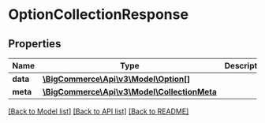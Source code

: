 # OptionCollectionResponse

## Properties
Name | Type | Description | Notes
------------ | ------------- | ------------- | -------------
**data** | [**\BigCommerce\Api\v3\Model\Option[]**](Option.md) |  | [optional] 
**meta** | [**\BigCommerce\Api\v3\Model\CollectionMeta**](CollectionMeta.md) |  | [optional] 

[[Back to Model list]](../README.md#documentation-for-models) [[Back to API list]](../README.md#documentation-for-api-endpoints) [[Back to README]](../README.md)


